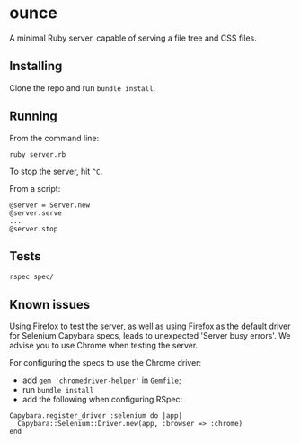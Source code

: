 ounce
=====

A minimal Ruby server, capable of serving a file tree and CSS files.

Installing
----------

Clone the repo and run `bundle install`.

Running
-------

From the command line:

```
ruby server.rb
```

To stop the server, hit `^C`.

From a script:

```
@server = Server.new
@server.serve
...
@server.stop
```

Tests
-----

```
rspec spec/
```

Known issues
------------

Using Firefox to test the server, as well as using Firefox as the default driver 
for Selenium Capybara specs, leads to unexpected 'Server busy errors'. We advise 
you to use Chrome when testing the server.

For configuring the specs to use the Chrome driver:

- add `gem 'chromedriver-helper'` in `Gemfile`;
- run `bundle install`
- add the following when configuring RSpec:

```
Capybara.register_driver :selenium do |app|
  Capybara::Selenium::Driver.new(app, :browser => :chrome)
end
```
